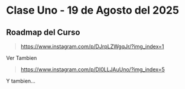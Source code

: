 # Clase Uno - 19 de Agosto del 2025

## Roadmap del Curso

> https://www.instagram.com/p/DJrpLZWgqJr/?img_index=1
   
Ver Tambien

> https://www.instagram.com/p/DI0LLJAuUno/?img_index=5

Y tambien...

>

##
